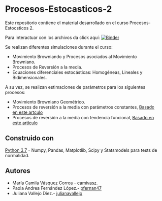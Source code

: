 # Procesos-Estocasticos-2
Este repositorio contiene el material desarrollado en el curso Procesos-Estocsticos 2. 

Para interactuar con los archivos da click aquí:
[![Binder](https://mybinder.org/badge_logo.svg)](https://mybinder.org/v2/gh/CamiVasz/Procesos-Estocasticos-2/master)

Se realizan diferentes simulaciones durante el curso:
* Movimiento Browniando y Procesos asociados al Movimiento Browniano.
* Procesos de Reversión a la media.
* Ecuaciones diferenciales estocásticas: Homogéneas, Lineales y Bidimensionales.

A su vez, se realizan estimaciones de parámetros para los siguientes procesos:
* Movimiento Browniano Geométrico.
* Procesos de reversión a la media con parámetros constantes, [Basado en este artculo](https://www.hindawi.com/journals/jps/2013/239384/abs/)
* Procesos de reversión a la media con tendencia funcional, [Basado en este artículo](https://www.hindawi.com/journals/jps/2016/5191583/abs/)

## Construido con

[Python 3.7](https://www.python.org/) - Numpy, Pandas, Matplotlib, Scipy y Statsmodels para tests de normalidad.

## Autores

* María Camila Vásquez Correa - [camivasz](https://github.com/camivasz).
* Paola Andrea Fernández López.- [pfernan47](https://github.com/pfernan47)
* Juliana Vallejo Díez.- [julianavallejo](https://github.com/julianavallejo)
